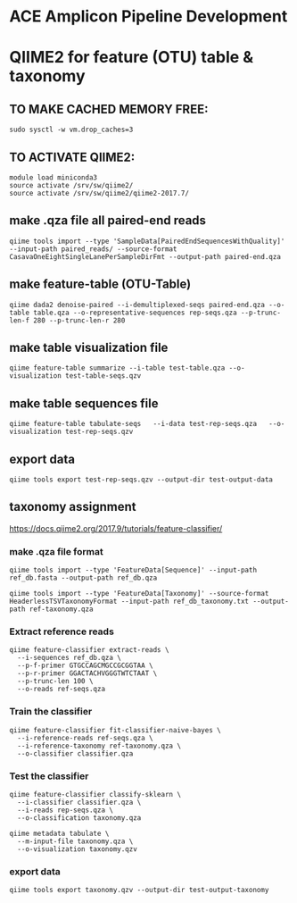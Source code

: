 # ACE Amplicon Pipeline Development

# QIIME2 for feature (OTU) table & taxonomy

## TO MAKE CACHED MEMORY FREE:
```
sudo sysctl -w vm.drop_caches=3
```

## TO ACTIVATE QIIME2:
```
module load miniconda3
source activate /srv/sw/qiime2/
source activate /srv/sw/qiime2/qiime2-2017.7/
```

## make .qza file all paired-end reads
```
qiime tools import --type 'SampleData[PairedEndSequencesWithQuality]' --input-path paired_reads/ --source-format CasavaOneEightSingleLanePerSampleDirFmt --output-path paired-end.qza
```

## make feature-table (OTU-Table)
```
qiime dada2 denoise-paired --i-demultiplexed-seqs paired-end.qza --o-table table.qza --o-representative-sequences rep-seqs.qza --p-trunc-len-f 280 --p-trunc-len-r 280
```

## make table visualization file
```
qiime feature-table summarize --i-table test-table.qza --o-visualization test-table-seqs.qzv
```

## make table sequences file
```
qiime feature-table tabulate-seqs   --i-data test-rep-seqs.qza   --o-visualization test-rep-seqs.qzv
```

## export data
```
qiime tools export test-rep-seqs.qzv --output-dir test-output-data
```

## taxonomy assignment
 https://docs.qiime2.org/2017.9/tutorials/feature-classifier/

### make .qza file format
```
qiime tools import --type 'FeatureData[Sequence]' --input-path ref_db.fasta --output-path ref_db.qza
```

```
qiime tools import --type 'FeatureData[Taxonomy]' --source-format HeaderlessTSVTaxonomyFormat --input-path ref_db_taxonomy.txt --output-path ref-taxonomy.qza
```

### Extract reference reads
```
qiime feature-classifier extract-reads \
  --i-sequences ref_db.qza \
  --p-f-primer GTGCCAGCMGCCGCGGTAA \
  --p-r-primer GGACTACHVGGGTWTCTAAT \
  --p-trunc-len 100 \
  --o-reads ref-seqs.qza
```

### Train the classifier
```
qiime feature-classifier fit-classifier-naive-bayes \
  --i-reference-reads ref-seqs.qza \
  --i-reference-taxonomy ref-taxonomy.qza \
  --o-classifier classifier.qza
```
  
### Test the classifier
```
qiime feature-classifier classify-sklearn \
  --i-classifier classifier.qza \
  --i-reads rep-seqs.qza \
  --o-classification taxonomy.qza

qiime metadata tabulate \
  --m-input-file taxonomy.qza \
  --o-visualization taxonomy.qzv
```

### export data
```
qiime tools export taxonomy.qzv --output-dir test-output-taxonomy
```
